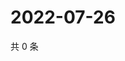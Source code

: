 # 2022-07-26

共 0 条

<!-- BEGIN WEIBO -->
<!-- 最后更新时间 Tue Jul 26 2022 23:18:13 GMT+0800 (China Standard Time) -->

<!-- END WEIBO -->
